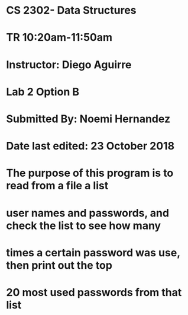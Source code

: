 # CS 2302- Data Structures
# TR 10:20am-11:50am
# Instructor: Diego Aguirre
# Lab 2 Option B
# Submitted By: Noemi Hernandez
# Date last edited: 23 October 2018
# The purpose of this program is to read from a file a list
# user names and passwords, and check the list to see how many
# times a certain password was use, then print out the top
# 20 most used passwords from that list

